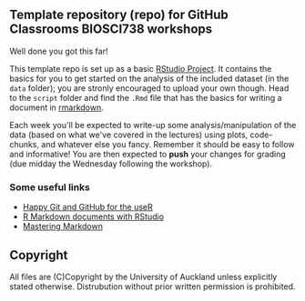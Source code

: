## Template repository (repo) for GitHub Classrooms BIOSCI738 workshops

Well done you got this far!

This template repo is set up as a basic [RStudio Project](https://support.rstudio.com/hc/en-us/articles/200526207-Using-Projects). It contains the basics for you to get started on the analysis of the included dataset (in the `data` folder); you are stronly encouraged to upload your own though. Head to the `script` folder and find the `.Rmd` file that has the basics for writing a document in [rmarkdown](https://rmarkdown.rstudio.com/). 

Each week you'll be expected to write-up some analysis/manipulation of the data (based on what we've covered in the lectures) using plots, code-chunks, and whatever else you fancy. Remember it should be easy to follow and informative! You are then expected to **push** your changes for grading (due midday the Wednesday following the workshop).

### Some useful links
 
  + [Happy Git and GitHub for the useR](https://happygitwithr.com/)
  + [R Markdown documents with RStudio](https://resources.github.com/whitepapers/github-and-rstudio/)
  + [Mastering Markdown](https://guides.github.com/features/mastering-markdown/)

## Copyright

All files are (C)Copyright by the University of Auckland unless explicitly stated otherwise. Distrubution without prior written permission is prohibited.
